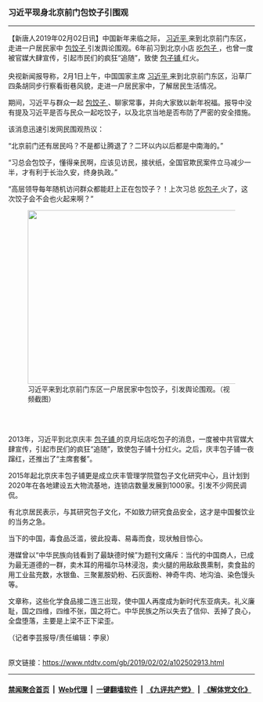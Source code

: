 ### 习近平现身北京前门包饺子引围观
------------------------

<div class="post_content">
 <p>
  【新唐人2019年02月02日讯】中国新年来临之际，
  <a href="https://www.ntdtv.com/gb/习近平.htm">
   习近平
  </a>
  来到北京前门东区，走进一户居民家中
  <a href="https://www.ntdtv.com/gb/包饺子.htm">
   包饺子
  </a>
  引发舆论围观。6年前习到北京小店
  <a href="https://www.ntdtv.com/gb/吃包子.htm">
   吃包子
  </a>
  ，也曾一度被官媒大肆宣传，引起市民们的疯狂“追随”，致使
  <a href="https://www.ntdtv.com/gb/包子铺.htm">
   包子铺
  </a>
  红火。
  <br>
   <br/>
   央视新闻报导称，2月1日上午，中国国家主席
   <a href="https://www.ntdtv.com/gb/习近平.htm">
    习近平
   </a>
   来到北京前门东区，沿草厂四条胡同步行察看街巷风貌，走进一户居民家中，了解居民生活情况。
  </br>
 </p>
 <p>
  期间，习近平与群众一起
  <a href="https://www.ntdtv.com/gb/包饺子.htm">
   包饺子
  </a>
  、聊家常事，并向大家致以新年祝福。报导中没有提及习近平是否与民众一起吃饺子，以及北京当地是否布防了严密的安全措施。
 </p>
 <p>
  该消息迅速引发网民围观热议：
 </p>
 <p>
  “北京前门还有居民吗？不是都让腾退了？二环以内以后都是中南海的。”
 </p>
 <p>
  “习总会包饺子，懂得亲民啊，应该见访民，接状纸，全国官欺民案件立马减少一半，才有利于长治久安，终身执政。”
 </p>
 <p>
  “高层领导每年随机访问群众都能赶上正在包饺子？！上次习总
  <a href="https://www.ntdtv.com/gb/吃包子.htm">
   吃包子
  </a>
  火了，这次饺子会不会也火起来啊？”
 </p>
 <figure class="wp-caption alignnone" id="attachment_102502915" style="max-width: 600px">
  <a href="https://www.ntdtv.com/assets/uploads/2019/02/1549062184188163.jpg">
   <img alt="" class="size-medium wp-image-102502915" height="354" src="https://www.ntdtv.com/assets/uploads/2019/02/1549062184188163-600x354.jpg" width="600"/>
  </a>
  <br/><figcaption class="wp-caption-text">
   习近平来到北京前门东区一户居民家中包饺子，引发舆论围观。（视频截图）
  </figcaption><br/>
 </figure><br/>
 <p>
  2013年，习近平到北京庆丰
  <a href="https://www.ntdtv.com/gb/包子铺.htm">
   包子铺
  </a>
  的京月坛店吃包子的消息，一度被中共官媒大肆宣传，引起市民们的疯狂“追随”，致使包子铺十分红火。之后，庆丰包子铺一夜蹿红，还推出了“主席套餐”。
 </p>
 <p>
  2015年起北京庆丰包子铺更是成立庆丰管理学院暨包子文化研究中心，且计划到2020年在各地建设五大物流基地，连锁店数量发展到1000家。引发不少网民调侃。
 </p>
 <p>
  有北京居民表示，与其研究包子文化，不如致力研究食品安全，这才是中国餐饮业的当务之急。
 </p>
 <p>
  当下的中国，毒食品泛滥，彼此投毒、易毒而食，现状触目惊心。
 </p>
 <p>
  港媒曾以“中华民族向钱看到了最缺德时候”为题刊文痛斥：当代的中国商人，已成为最无道德的一群，卖木耳的用福尔马林浸泡，卖火腿的用敌敌畏熏制，卖食盐的用工业盐充数，水银鱼、三聚氰胺奶粉、石灰面粉、神奇牛肉、地沟油、染色馒头等。
 </p>
 <p>
  文章称，这些化学食品接二连三出现，使中国人再度成为新时代东亚病夫。礼义廉耻，国之四维，四维不张，国之将亡。中华民族之所以失去了信仰、丢掉了良心，全盘堕落，主要是上梁不正下梁歪。
 </p>
 <p>
  （记者李芸报导/责任编辑：李泉）
 </p>
 <div class="single_ad">
 </div>
</div>

<br/>原文链接：https://www.ntdtv.com/gb/2019/02/02/a102502913.html


------------------------
#### [禁闻聚合首页](https://github.com/gfw-breaker/banned-news/blob/master/README.md) &nbsp;|&nbsp; [Web代理](https://github.com/gfw-breaker/open-proxy/blob/master/README.md) &nbsp;|&nbsp; [一键翻墙软件](https://github.com/gfw-breaker/nogfw/blob/master/README.md) &nbsp;|&nbsp; [《九评共产党》](https://github.com/gfw-breaker/9ping.md/blob/master/README.md#九评之一评共产党是什么) &nbsp;|&nbsp; [《解体党文化》](https://github.com/gfw-breaker/jtdwh.md/blob/master/README.md#绪论)